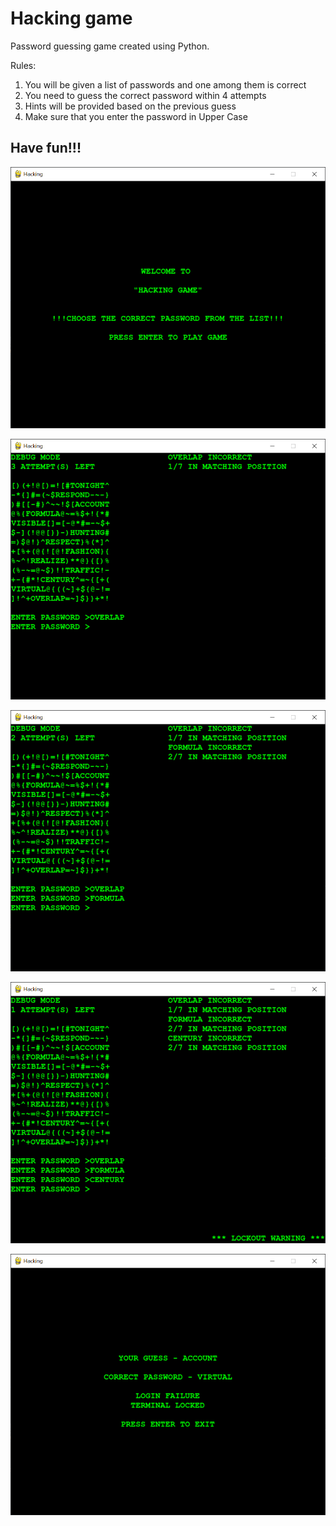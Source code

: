# Hacking game

Password guessing game created using Python.

Rules:
  1. You will be given a list of passwords and one among them is correct
  2. You need to guess the correct password within 4 attempts
  3. Hints will be provided based on the previous guess
  4. Make sure that you enter the password in Upper Case

## <strong>Have fun!!! </strong>



![Welcome](https://github.com/sanjana707/Hacking_game/blob/main/Snaps/Welcome.PNG)

![List of passwords and attemp 1](https://github.com/sanjana707/Hacking_game/blob/main/Snaps/2.PNG)

![List of passwords and attemp 2](https://github.com/sanjana707/Hacking_game/blob/main/Snaps/3.PNG)

![List of passwords and attemp 3](https://github.com/sanjana707/Hacking_game/blob/main/Snaps/4.PNG)

![Failed attempt](https://github.com/sanjana707/Hacking_game/blob/main/Snaps/5.PNG)
